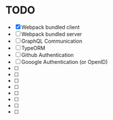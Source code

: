 # TODO

- [x] Webpack bundled client
- [ ] Webpack bundled server
- [ ] GraphQL Communication
- [ ] TypeORM
- [ ] Github Authentication
- [ ] Gooogle Authentication (or OpenID)
- [ ] 
- [ ] 
- [ ] 
- [ ] 
- [ ] 
- [ ] 
- [ ] 
- [ ] 

